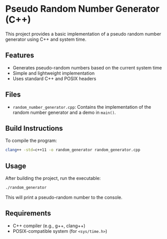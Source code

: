 # Pseudo Random Number Generator (C++)

This project provides a basic implementation of a pseudo random number generator using C++ and system time.

## Features

* Generates pseudo-random numbers based on the current system time
* Simple and lightweight implementation
* Uses standard C++ and POSIX headers

## Files

* `random_number_generator.cpp`: Contains the implementation of the random number generator and a demo in `main()`.

## Build Instructions

To compile the program:

```bash
clang++ -std=c++11 -o random_generator random_generator.cpp
```

## Usage

After building the project, run the executable:

```bash
./random_generator
```

This will print a pseudo-random number to the console.

## Requirements

* C++ compiler (e.g., g++, clang++)
* POSIX-compatible system (for `<sys/time.h>`)


